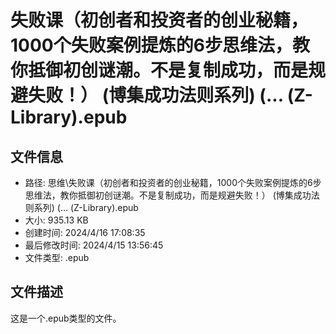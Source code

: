 ﻿# 失败课（初创者和投资者的创业秘籍，1000个失败案例提炼的6步思维法，教你抵御初创谜潮。不是复制成功，而是规避失败！） (博集成功法则系列) (... (Z-Library).epub

## 文件信息
- 路径: 思维\失败课（初创者和投资者的创业秘籍，1000个失败案例提炼的6步思维法，教你抵御初创谜潮。不是复制成功，而是规避失败！） (博集成功法则系列) (... (Z-Library).epub
- 大小: 935.13 KB
- 创建时间: 2024/4/16 17:08:35
- 最后修改时间: 2024/4/15 13:56:45
- 文件类型: .epub

## 文件描述
这是一个.epub类型的文件。

